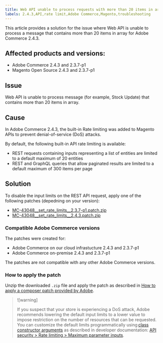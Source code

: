 ```yaml
---
title: Web API unable to process requests with more than 20 items in array
labels: 2.4.3,API,rate limit,Adobe Commerce,Magento,troubleshooting
---
```


This article provides a solution for the issue where Web API is unable to process a message that contains more than 20 items in array for Adobe Commerce 2.4.3.

## Affected products and versions:

* Adobe Commerce 2.4.3 and 2.3.7-p1
* Magento Open Source 2.4.3 and 2.3.7-p1

## Issue

Web API is unable to process message (for example, Stock Update) that contains more than 20 items in array.

## Cause

In Adobe Commerce 2.4.3, the built-in Rate limiting was added to Magento APIs to prevent denial-of-service (DoS) attacks.

By default, the following built-in API rate limiting is available:

* REST requests containing inputs representing a list of entities are limited to a default maximum of 20 entities
* REST and GraphQL queries that allow paginated results are limited to a default maximum of 300 items per page

## Solution

To disable the input limits on the REST API request, apply one of the following patches (depedning on your version):

* [MC-43048__set_rate_limits__2.3.7-p1.patch.zip](assets/MC-43048__set_rate_limits__2.3.7-p1.patch.zip)
* [MC-43048__set_rate_limits__2.4.3.patch.zip](assets/MC-43048__set_rate_limits__2.4.3.patch.zip)

### Compatible Adobe Commerce versions

The patches were created for:

* Adobe Commerce on our cloud infrastucture 2.4.3 and 2.3.7-p1
* Adobe Commerce on-premise 2.4.3 and 2.3.7-p1

The patches are not compatible with any other Adobe Commerce versions.

### How to apply the patch

Unzip the downloaded `.zip` file and apply the patch as described in [How to apply a composer patch provided by Adobe](https://support.magento.com/hc/en-us/articles/360028367731).

>![warning]
>
>If you suspect that your store is experiencing a DoS attack, Adobe recommends lowering the default input limits to a lower value to impose restriction on the  number of resources that can be requested.  You can customize the default limits programmatically using [class constructor arguments](https://devdocs.magento.com/guides/v2.4/extension-dev-guide/build/di-xml-file.html)
>as described in developer documentation: [API security > Rate limiting > Maximum parameter inputs](https://devdocs.magento.com/guides/v2.4/get-started/api-security.html#rate-limiting).

